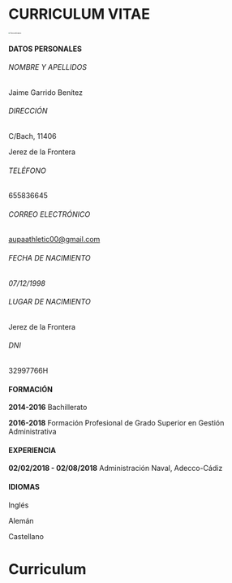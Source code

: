 

# CURRICULUM VITAE



<img src="https://soymotor.com/sites/default/files/styles/mega/public/imagenes/noticia/fernando-alonso-revela-carreras-favoritas.jpg?itok=MwOVSIks" alt="Texto alternativo" style="zoom:20%;" />



#### DATOS PERSONALES



###### NOMBRE Y APELLIDOS

Jaime Garrido Benítez



###### DIRECCIÓN

C/Bach, 11406

Jerez de la Frontera



###### TELÉFONO

655836645



###### CORREO ELECTRÓNICO

aupaathletic00@gmail.com



###### FECHA DE NACIMIENTO

*07/12/1998*



###### LUGAR DE NACIMIENTO

Jerez de la Frontera



###### DNI

32997766H



#### FORMACIÓN



**2014-2016**    Bachillerato

**2016-2018**    Formación Profesional de Grado Superior en Gestión Administrativa



#### EXPERIENCIA



**02/02/2018 - 02/08/2018**   Administración Naval, Adecco-Cádiz





#### IDIOMAS

Inglés

Alemán

Castellano



# Curriculum
